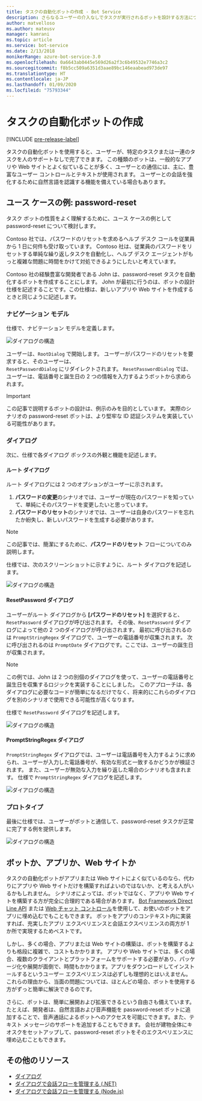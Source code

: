 ```yaml
---
title: タスクの自動化ボットの作成 - Bot Service
description: さらなるユーザーの介入なしでタスクが実行されるボットを設計する方法について説明します。
author: matvelloso
ms.author: mateusv
manager: kamrani
ms.topic: article
ms.service: bot-service
ms.date: 2/13/2018
monikerRange: azure-bot-service-3.0
ms.openlocfilehash: 0a6643ab0445e569d26a2f3c6b49532e7746a3c2
ms.sourcegitcommit: f8b5cc509a6351d3aae89bc146eaabead973de97
ms.translationtype: HT
ms.contentlocale: ja-JP
ms.lasthandoff: 01/09/2020
ms.locfileid: "75793344"
---
```

# <a name="create-task-automation-bots"></a>タスクの自動化ボットの作成

[!INCLUDE [pre-release-label](./includes/pre-release-label-v3.md)]

タスクの自動化ボットを使用すると、ユーザーが、特定のタスクまたは一連のタスクを人のサポートなしで完了できます。 この種類のボットは、一般的なアプリや Web サイトとよく似ていることが多く、ユーザーとの通信には、主に、豊富なユーザー コントロールとテキストが使用されます。 ユーザーとの会話を強化するために自然言語を認識する機能を備えている場合もあります。 

## <a name="example-use-case-password-reset"></a>ユース ケースの例: password-reset

タスク ボットの性質をよく理解するために、ユース ケースの例として password-reset について検討します。 

Contoso 社では、パスワードのリセットを求めるヘルプ デスク コールを従業員から 1 日に何件も受け取っています。 Contoso 社は、従業員のパスワードをリセットする単純な繰り返しタスクを自動化し、ヘルプ デスク エージェントがもっと複雑な問題に時間をかけて対処できるようにしたいと考えています。 

Contoso 社の経験豊富な開発者である John は、password-reset タスクを自動化するボットを作成することにします。 John が最初に行うのは、ボットの設計仕様を記述することです。この仕様は、新しいアプリや Web サイトを作成するときと同じように記述します。 

### <a name="navigation-model"></a>ナビゲーション モデル

仕様で、ナビテーション モデルを定義します。

![ダイアログの構造](~/media/bot-service-design-pattern-task-automation/simple-task1.png)

ユーザーは、`RootDialog` で開始します。 ユーザーがパスワードのリセットを要求すると、そのユーザーは、  
`ResetPasswordDialog` にリダイレクトされます。 `ResetPasswordDialog` では、ユーザーは、電話番号と誕生日の 2 つの情報を入力するようボットから求められます。 

> [!IMPORTANT]
> この記事で説明するボットの設計は、例示のみを目的としています。 実際のシナリオの password-reset ボットは、より堅牢な ID 認証システムを実装している可能性があります。

### <a name="dialogs"></a>ダイアログ

次に、仕様で各ダイアログ ボックスの外観と機能を記述します。 

#### <a name="root-dialog"></a>ルート ダイアログ

ルート ダイアログには 2 つのオプションがユーザーに示されます。 

1. **パスワードの変更**のシナリオでは、ユーザーが現在のパスワードを知っていて、単純にそのパスワードを変更したいと思っています。
2. **パスワードのリセット**のシナリオでは、ユーザーは自身のパスワードを忘れたか紛失し、新しいパスワードを生成する必要があります。

> [!NOTE]
> この記事では、簡潔にするために、**パスワードのリセット** フローについてのみ説明します。

仕様では、次のスクリーンショットに示すように、ルート ダイアログを記述します。

![ダイアログの構造](~/media/bot-service-design-pattern-task-automation/simple-task2.png)

#### <a name="resetpassword-dialog"></a>ResetPassword ダイアログ

ユーザーがルート ダイアログから **[パスワードのリセット]** を選択すると、`ResetPassword` ダイアログが呼び出されます。 その後、`ResetPassword` ダイアログによって他の 2 つのダイアログが呼び出されます。 最初に呼び出されるのは `PromptStringRegex` ダイアログで、ユーザーの電話番号が収集されます。 次に呼び出されるのは `PromptDate` ダイアログです。ここでは、ユーザーの誕生日が収集されます。 

> [!NOTE]
> この例では、John は 2 つの別個のダイアログを使って、ユーザーの電話番号と誕生日を収集するロジックを実装することにしました。 このアプローチは、各ダイアログに必要なコードが簡単になるだけでなく、将来的にこれらのダイアログを別のシナリオで使用できる可能性が高くなります。 

仕様で `ResetPassword` ダイアログを記述します。

![ダイアログの構造](~/media/bot-service-design-pattern-task-automation/simple-task3.png)

#### <a name="promptstringregex-dialog"></a>PromptStringRegex ダイアログ

`PromptStringRegex` ダイアログでは、ユーザーは電話番号を入力するように求められ、ユーザーが入力した電話番号が、有効な形式と一致するかどうかが検証されます。 また、ユーザーが無効な入力を繰り返した場合のシナリオも含まれます。 仕様で `PromptStringRegex` ダイアログを記述します。

![ダイアログの構造](~/media/bot-service-design-pattern-task-automation/simple-task4.png)

### <a name="prototype"></a>プロトタイプ

最後に仕様では、ユーザーがボットと通信して、password-reset タスクが正常に完了する例を提供します。

![ダイアログの構造](~/media/bot-service-design-pattern-task-automation/simple-task5.png)

## <a name="bot-app-or-website"></a>ボットか、アプリか、Web サイトか

タスクの自動化ボットがアプリまたは Web サイトによく似ているのなら、代わりにアプリや Web サイトだけを構築すればよいのではないか、と考える人がいるかもしれません。 シナリオによっては、ボットではなく、アプリや Web サイトを構築する方が完全に合理的である場合があります。 [Bot Framework Direct Line API][directLineAPI] または <a href="https://aka.ms/BotFramework-WebChat" target="_blank">Web チャット コントロール</a>を使用して、お使いのボットをアプリに埋め込むでもこともできます。 ボットをアプリのコンテキスト内に実装すれば、充実したアプリ エクスペリエンスと会話エクスペリエンスの両方が 1 か所で実現するためベストです。 

しかし、多くの場合、アプリまたは Web サイトの構築は、ボットを構築するよりも格段に複雑で、コストもかかります。 アプリや Web サイトでは、多くの場合、複数のクライアントとプラットフォームをサポートする必要があり、パッケージ化や展開が面倒で、時間もかかります。アプリをダウンロードしてインストールするというユーザー エクスペリエンスは必ずしも理想的とはいえません。 これらの理由から、当面の問題については、ほとんどの場合、ボットを使用する方がずっと簡単に解決できるのです。 

さらに、ボットは、簡単に展開および拡張できるという自由さも備えています。 たとえば、開発者は、自然言語および音声機能を password-reset ボットに追加することで、音声通話によるボットへのアクセスを可能にできます。また、テキスト メッセージのサポートを追加することもできます。 会社が建物全体にキオスクをセットアップして、password-reset ボットをそのエクスペリエンスに埋め込むこともできます。


## <a name="additional-resources"></a>その他のリソース

- [ダイアログ](~/dotnet/bot-builder-dotnet-dialogs.md)
- [ダイアログで会話フローを管理する (.NET)](~/dotnet/bot-builder-dotnet-manage-conversation-flow.md)
- [ダイアログで会話フローを管理する (Node.js)](~/nodejs/bot-builder-nodejs-manage-conversation-flow.md)


[directLineAPI]: https://docs.botframework.com/restapi/directline3/#navtitle
